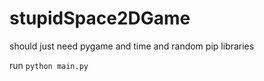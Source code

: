 # stupidSpace2DGame
should just need pygame and time and random pip libraries

run 
`python main.py`

